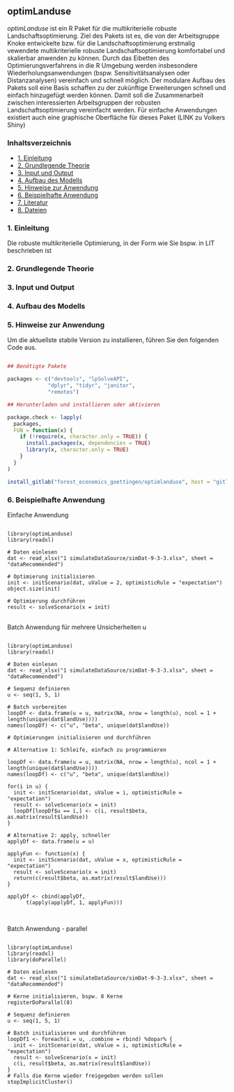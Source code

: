 optimLanduse
-----------

*optimLanduse* ist ein R Paket für die multikriterielle robuste Landschaftsoptimierung. Ziel des Pakets ist es, die von der Arbeitsgruppe Knoke entwickelte bzw. für die Landschaftsoptimierung erstmalig vewendete multikriterielle robuste Landschaftsoptimierung komfortabel und skalierbar anwenden zu können. Durch das Eibetten des Optimierungsverfahrens in die R Umgebung werden insbesondere Wiederholungsanwendungen (bspw. Sensitivitätsanalysen oder Distanzanalysen) vereinfach und schnell möglich. Der modulare Aufbau des Pakets soll eine Basis schaffen zu der zukünftige Erweiterungen schnell und einfach hinzugefügt werden können. Damit soll die Zusammenarbeit zwischen interessierten Arbeitsgruppen der robusten Landschaftsoptimierung vereinfacht werden. Für einfache Anwendungen existiert auch eine graphische Oberfläche für dieses Paket (LINK zu Volkers Shiny)


<h3>
<a name="menu">Inhaltsverzeichnis</a>
</h3>
<ul>
<li>
<a href="#1. Einleitung">1. Einleitung</a>
</li>
<li>
<a href="#2. Grundlegende Theorie">2. Grundlegende Theorie</a>
</li>
<li>
<a href="#3. Input und Output">3. Input und Output</a>
</li>
<li>
<a href="#4. Aufbau des Modells">4. Aufbau des Modells</a>
</li>
<li>
<a href="#5. Hinweise zur Anwendung">5. Hinweise zur Anwendung</a>
</li>
<li>
<a href="#6. Beispielhafte Anwendung">6. Beispielhafte Anwendung</a>
</li>
<li>
<a href="#7. Literatur">7. Literatur</a>
</li>
<li>
<a href="#7. Dateien">8. Dateien</a>
</li>
</ul>


<h3>
<a name="1. Einleitung">1. Einleitung</a>
</h3>
Die robuste multikriterielle Optimierung, in der Form wie Sie bspw. in LIT beschrieben ist 


<h3>
<a name="2. Grundlegende Theorie">2. Grundlegende Theorie</a>
</h3>



<h3>
<a name="3. Input und Output">3. Input und Output</a>
</h3>


<h3>
<a name="4. Aufbau des Modells">4. Aufbau des Modells</a>
</h3>

<h3>
<a name="5. Hinweise zur Anwendung">5. Hinweise zur Anwendung</a>
</h3>
Um die aktuellste stabile Version zu installieren, führen Sie den folgenden Code aus.

``` r

## Benötigte Pakete

packages <- c("devtools", "lpSolveAPI",
             "dplyr", "tidyr", "janitor",
             "remotes")

## Herunterladen und installieren oder aktivieren

package.check <- lapply(
  packages,
  FUN = function(x) {
    if (!require(x, character.only = TRUE)) {
      install.packages(x, dependencies = TRUE)
      library(x, character.only = TRUE)
    }
  }
)

install_gitlab("forest_economics_goettingen/optimlanduse", host = "gitlab.gwdg.de")

```

<h3>
<a name="6. Beispielhafte Anwendung">6. Beispielhafte Anwendung</a>
</h3>

Einfache Anwendung
<pre>
<code>
library(optimLanduse) 
library(readxl)

# Daten einlesen
dat <- read_xlsx("1 simulateDataSource/simDat-9-3-3.xlsx", sheet = "dataRecommended")

# Optimierung initialisieren
init <- initScenario(dat, uValue = 2, optimisticRule = "expectation")
object.size(init)

# Optimierung durchführen
result <- solveScenario(x = init)
</code>
</pre>

Batch Anwendung für mehrere Unsicherheiten u
<pre>
<code>
library(optimLanduse) 
library(readxl)

# Daten einlesen
dat <- read_xlsx("1 simulateDataSource/simDat-9-3-3.xlsx", sheet = "dataRecommended")

# Sequenz definieren
u <- seq(1, 5, 1)

# Batch vorbereiten
loopDf <- data.frame(u = u, matrix(NA, nrow = length(u), ncol = 1 + length(unique(dat$landUse))))
names(loopDf) <- c("u", "beta", unique(dat$landUse))

# Optimierungen initialisieren und durchführen

# Alternative 1: Schleife, einfach zu programmieren

loopDf <- data.frame(u = u, matrix(NA, nrow = length(u), ncol = 1 + length(unique(dat$landUse))))
names(loopDf) <- c("u", "beta", unique(dat$landUse))

for(i in u) {
  init <- initScenario(dat, uValue = i, optimisticRule = "expectation")
  result <- solveScenario(x = init)
  loopDf[loopDf$u == i,] <- c(i, result$beta, as.matrix(result$landUse))
}

# Alternative 2: apply, schneller
applyDf <- data.frame(u = u)

applyFun <- function(x) {
  init <- initScenario(dat, uValue = x, optimisticRule = "expectation")
  result <- solveScenario(x = init)
  return(c(result$beta, as.matrix(result$landUse)))
}

applyDf <- cbind(applyDf,
      t(apply(applyDf, 1, applyFun)))

</code>
</pre>

Batch Anwendung - parallel
<pre>
<code>
library(optimLanduse) 
library(readxl)
library(doParallel)

# Daten einlesen
dat <- read_xlsx("1 simulateDataSource/simDat-9-3-3.xlsx", sheet = "dataRecommended")

# Kerne initialisieren, bspw. 8 Kerne
registerDoParallel(8)

# Sequenz definieren
u <- seq(1, 5, 1)

# Batch initialisieren und durchführen
loopDf1 <- foreach(i = u, .combine = rbind) %dopar% {
  init <- initScenario(dat, uValue = i, optimisticRule = "expectation")
  result <- solveScenario(x = init)
  c(i, result$beta, as.matrix(result$landUse))
}
# Falls die Kerne wieder freigegeben werden sollen
stopImplicitCluster()
</code>
</pre>
